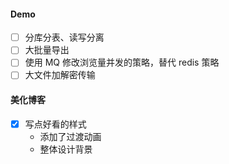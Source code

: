#### Demo
- [ ] 分库分表、读写分离
- [ ] 大批量导出
- [ ] 使用 MQ 修改浏览量并发的策略，替代 redis 策略
- [ ] 大文件加解密传输

#### 美化博客
- [x] 写点好看的样式
    - 添加了过渡动画
    - 整体设计背景

